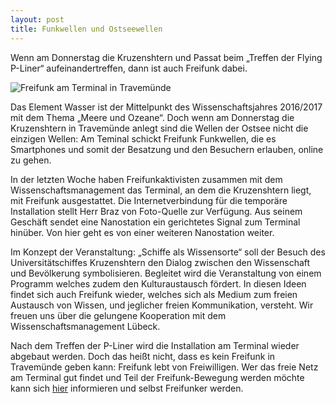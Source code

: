 ```yaml
---
layout: post
title: Funkwellen und Ostseewellen
---
```


Wenn am Donnerstag die Kruzenshtern und Passat beim „Treffen der Flying P-Liner“ aufeinandertreffen, dann ist auch Freifunk dabei.

<!--more-->

![Freifunk am Terminal in Travemünde](https://chaotikum.org/_media/news:freifunkwasser.jpg)

Das Element Wasser ist der Mittelpunkt des Wissenschaftsjahres 2016/2017 mit dem Thema „Meere und Ozeane“. Doch wenn am Donnerstag die Kruzenshtern in Travemünde anlegt sind die Wellen der Ostsee nicht die einzigen Wellen: Am Teminal schickt Freifunk Funkwellen, die es Smartphones und somit der Besatzung und den Besuchern erlauben, online zu gehen.

In der letzten Woche haben Freifunkaktivisten zusammen mit dem Wissenschaftsmanagement das Terminal, an dem die Kruzenshtern liegt, mit Freifunk ausgestattet. Die Internetverbindung für die temporäre Installation stellt Herr Braz von Foto-Quelle zur Verfügung. Aus seinem Geschäft sendet eine Nanostation ein gerichtetes Signal zum Terminal hinüber. Von hier geht es von einer weiteren Nanostation weiter.

Im Konzept der Veranstaltung: „Schiffe als Wissensorte“ soll der Besuch des Universitätschiffes Kruzenshtern den Dialog zwischen den Wissenschaft und Bevölkerung symbolisieren. Begleitet wird die Veranstaltung von einem Programm welches zudem den Kulturaustausch fördert. In diesen Ideen findet sich auch Freifunk wieder, welches sich als Medium zum freien Austausch von Wissen, und jeglicher freien Kommunikation, versteht. Wir freuen uns über die gelungene Kooperation mit dem Wissenschaftsmanagement Lübeck.

Nach dem Treffen der P-Liner wird die Installation am Terminal wieder abgebaut werden. Doch das heißt nicht, dass es kein Freifunk in Travemünde geben kann: Freifunk lebt von Freiwilligen. Wer das freie Netz am Terminal gut findet und Teil der Freifunk-Bewegung werden möchte kann sich [hier](http://luebeck.freifunk.net) informieren und selbst Freifunker werden.

